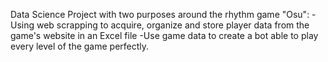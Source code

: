 Data Science Project with two purposes around the rhythm game "Osu":
-Using web scrapping to acquire, organize and store player data from the game's website in an Excel file
-Use game data to create a bot able to play every level of the game perfectly.
